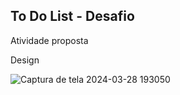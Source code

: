 ## To Do List - Desafio

Atividade proposta 

Design 

![Captura de tela 2024-03-28 193050](https://github.com/beatrizac03/tasks-desafio1/assets/134962161/10bcdb08-10cc-4257-bc56-bdd6ae4be407)
